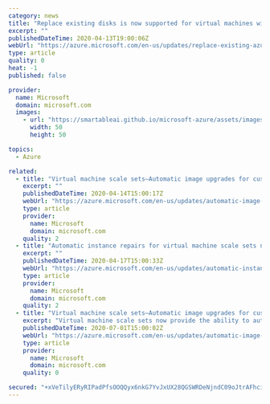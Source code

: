 ```yaml
---
category: news
title: "Replace existing disks is now supported for virtual machines with custom images"
excerpt: ""
publishedDateTime: 2020-04-13T19:00:06Z
webUrl: "https://azure.microsoft.com/en-us/updates/replace-existing-azurevms-custom-images/"
type: article
quality: 0
heat: -1
published: false

provider:
  name: Microsoft
  domain: microsoft.com
  images:
    - url: "https://smartableai.github.io/microsoft-azure/assets/images/organizations/microsoft.com-50x50.jpg"
      width: 50
      height: 50

topics:
  - Azure

related:
  - title: "Virtual machine scale sets—Automatic image upgrades for custom images"
    excerpt: ""
    publishedDateTime: 2020-04-14T15:00:17Z
    webUrl: "https://azure.microsoft.com/en-us/updates/automatic-image-upgrade-for-custom-images-now-in-preview-for-azure-vmss/"
    type: article
    provider:
      name: Microsoft
      domain: microsoft.com
    quality: 2
  - title: "Automatic instance repairs for virtual machine scale sets now available"
    excerpt: ""
    publishedDateTime: 2020-04-17T15:00:33Z
    webUrl: "https://azure.microsoft.com/en-us/updates/automatic-instance-repairs-for-azure-vmss-now-generally-available/"
    type: article
    provider:
      name: Microsoft
      domain: microsoft.com
    quality: 2
  - title: "Virtual machine scale sets—Automatic image upgrades for custom images now available"
    excerpt: "Virtual machine scale sets now provide the ability to automatically deploy new versions of custom images to scale set virtual machines. "
    publishedDateTime: 2020-07-01T15:00:02Z
    webUrl: "https://azure.microsoft.com/en-us/updates/automatic-image-upgrade-for-custom-images-now-available-for-azure-vmss/"
    type: article
    provider:
      name: Microsoft
      domain: microsoft.com
    quality: 0

secured: "+xVeTilyERyRIPadPfsOOQQyx6nkG7YvJxUX28QGSWRDeNjndC09oJtrAFhci2qSFl0AjeAxoPlOAcM1iZwNcVXYlTK10QZH/ZE3eb5Or33yEds0Ojz2pZ6Lh1BOyX6HR+hFhkEQAh2cAHtPLnEJohv4NYRirtYC5Hjm3xQco/TueUQ2ymGP0Xg2GOhQQ4Y3uqvmb+qn81a6hQU4pii68EL9o1o1cpHaoFOH1BOU0B6l8mCRDNLFu1MXTJAyVKCs2uRd0LEyxIeghGTf6XTL0atDlM614DuV7KZK8UGp8fRZIB7B/viO3A6ByUXsAYEwbjvKx2DSPqvn7idPp4U+QA==;0HkyyQDtyg+wkuOF5Scl1w=="
---
```


